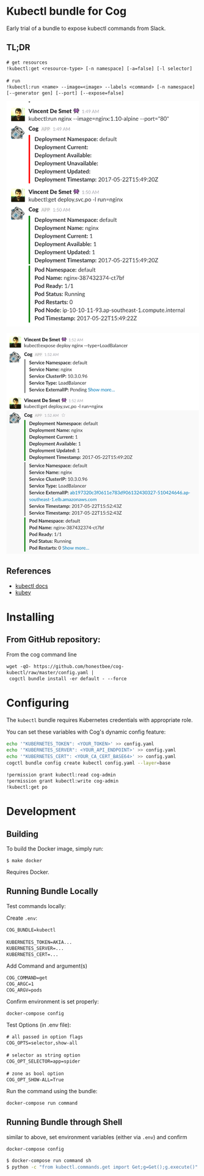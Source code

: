 # Kubectl bundle for Cog

Early trial of a bundle to expose kubectl commands from Slack.

## TL;DR

```
# get resources
!kubectl:get <resource-type> [-n namespace] [-a=false] [-l selector]

# run
!kubectl:run <name> --image=<image> --labels <command> [-n namespace] [--generator gen] [--port] [--expose=false]
```

![Image 1](pictures/img_01.png)

![Image 2](pictures/img_02.png)

## References

- [kubectl docs](https://kubernetes.io/docs/user-guide/kubectl-overview/)
- [kubey](https://github.com/bradrf/kubey)

# Installing

## From GitHub repository:

From the cog command line

```
wget -qO- https://github.com/honestbee/cog-kubectl/raw/master/config.yaml |
 cogctl bundle install -er default - --force
```

# Configuring

The `kubectl` bundle requires Kubernetes credentials with appropriate role.

You can set these variables with Cog's dynamic config feature:

```bash
echo '"KUBERNETES_TOKEN": <YOUR_TOKEN>' >> config.yaml
echo '"KUBERNETES_SERVER": <YOUR_API_ENDPOINT>' >> config.yaml
echo '"KUBERNETES_CERT": <YOUR_CA_CERT_BASE64>' >> config.yaml
cogctl bundle config create kubectl config.yaml --layer=base
```

```
!permission grant kubectl:read cog-admin
!permission grant kubectl:write cog-admin
!kubectl:get po
```

# Development

## Building

To build the Docker image, simply run:

    $ make docker

Requires Docker.

## Running Bundle Locally

Test commands locally:

Create `.env`:
```
COG_BUNDLE=kubectl

KUBERNETES_TOKEN=AKIA...
KUBERNETES_SERVER=...
KUBERNETES_CERT=...
```

Add Command and argument(s)
```
COG_COMMAND=get
COG_ARGC=1
COG_ARGV=pods
```

Confirm environment is set properly:

```
docker-compose config
```

Test Options (in .env file):
```
# all passed in option flags
COG_OPTS=selector,show-all

# selector as string option
COG_OPT_SELECTOR=app=spider

# zone as bool option
COG_OPT_SHOW-ALL=True
```

Run the command using the bundle:
```bash
docker-compose run command
```

## Running Bundle through Shell

similar to above, set environment variables (either via `.env`) and confirm
```bash
docker-compose config
```

```bash
$ docker-compose run command sh
$ python -c "from kubectl.commands.get import Get;g=Get();g.execute()"
```

